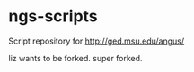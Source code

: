 ngs-scripts
===========

Script repository for http://ged.msu.edu/angus/

liz wants to be forked. super forked.
